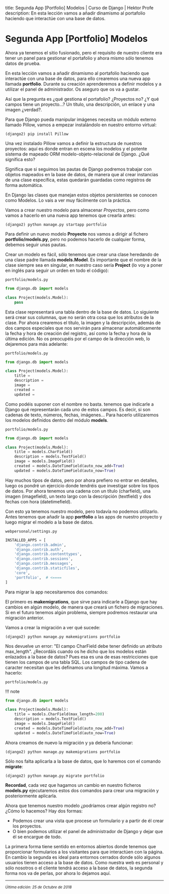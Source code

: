 title: Segunda App [Portfolio] Modelos | Curso de Django | Hektor Profe
description: En esta lección vamos a añadir dinamismo al portafolio haciendo que interactúe con una base de datos.

<style>
.admonition.note > .superfences-tabs > label:hover, .headerlink{ color: #018dc5 !important; }
.admonition.note { box-shadow: none; margin: 0; padding: 0; border-left: 0; border-radius: 0; font-size: 105%; }
.admonition.note label{ font-size: 91%; }
.admonition.note > .admonition-title { display: none; }
</style>

# Segunda App [Portfolio] Modelos

Ahora ya tenemos el sitio fusionado, pero el requisito de nuestro cliente era tener un panel para gestionar el portafolio y ahora mismo sólo tenemos datos de prueba.

En esta lección vamos a añadir dinamismo al portafolio haciendo que interactúe con una base de datos, para ello crearemos una nueva app llamada **portfolio**. Durante su creación aprenderemos a definir modelos y a utilizar el panel de administrador. Os aseguro que os va a gustar.

Así que la pregunta es ¿qué gestiona el portafolio? ¿Proyectos no? ¿Y qué campos tiene un proyecto…? Un título, una descripción, un enlace y una imagen ¿verdad?.

Para que Django pueda manipular imágenes necesita un módulo externo llamado Pillow, vamos a empezar instalándolo en nuestro entorno virtual:

```
(django2) pip install Pillow
```

Una vez instalado Pillow vamos a definir la estructura de nuestros proyectos: aquí es donde entran en escena los modelos y el potente sistema de mapeado ORM modelo-objeto-relacional de Django. ¿Qué significa esto? 

Significa que si seguimos las pautas de Django podremos trabajar con objetos mapeados en la base de datos, de manera que al crear instancias de una clase específica, estas quedarán guardadas como registros de forma automática. 

En Django las clases que manejan estos objetos persistentes se conocen como Modelos. Lo vais a ver muy fácilmente con la práctica.

Vamos a crear nuestro modelo para almacenar *Proyectos*, pero como vamos a hacerlo en una nueva app tenemos que crearla antes:

```
(django2) python manage.py startapp portfolio
```

Para definir un nuevo modelo **Proyecto** nos vamos a dirigir al fichero **portfolio/models.py**, pero no podemos hacerlo de cualquier forma, debemos seguir unas pautas.

Crear un modelo es fácil, sólo tenemos que crear una clase heredando de una clase padre llamada **models.Model**. Es importante que el nombre de la clase siempre sea en singular, en nuestro caso sería **Project** (lo voy a poner en inglés para seguir un orden en todo el código):

`portfolio/models.py`

```python
from django.db import models

class Project(models.Model):
    pass
```

Esta clase representará una tabla dentro de la base de datos. Lo siguiente será crear sus columnas, que no serán otra cosa que los atributos de la clase. Por ahora crearemos el título, la imagen y la descripción, además de dos campos especiales que nos servirán para almacenar automáticamente la fecha y hora de creación del registro, así como la fecha y hora de la última edición. No os preocupéis por el campo de la dirección web, lo dejaremos para más adelante:


`portfolio/models.py`

```python
from django.db import models

class Project(models.Model):
    title = 
    description = 
    image = 
    created = 
    updated = 
```

Como podéis suponer con el nombre no basta. tenemos que indicarle a Django qué representarán cada uno de estos campos. Es decir, si son cadenas de texto, números, fechas, imágenes… Para hacerlo utilizaremos los modelos definidos dentro del módulo **models**.

`portfolio/models.py`

```python
from django.db import models

class Project(models.Model):
    title = models.CharField()
    description = models.TextField()
    image = models.ImageField()
    created = models.DateTimeField(auto_now_add=True)
    updated = models.DateTimeField(auto_now=True)
```

Hay muchos tipos de datos, pero por ahora prefiero no entrar en detalles, luego os pondré un ejercicio donde tendréis que investigar sobre los tipos de datos. Por ahora tenemos una cadena con un título (charfield), una imagen (imagefield), un texto largo con la descripción (textfield) y dos fechas con hora (datetimefield).

Con esto ya tenemos nuestro modelo, pero todavía no podemos utilizarlo. Antes tenemos que añadir la app **portfolio** a las apps de nuestro proyecto y luego migrar el modelo a la base de datos.


`webpersonal/settings.py`

```python
INSTALLED_APPS = [
    'django.contrib.admin',
    'django.contrib.auth',
    'django.contrib.contenttypes',
    'django.contrib.sessions',
    'django.contrib.messages',
    'django.contrib.staticfiles',
    'core',
    'portfolio',  # <====
]
```

Para migrar la app necesitaremos dos comandos:

El primero es **makemigrations**, que sirve para indicarle a Django que hay cambios en algún modelo, de manera que creará un fichero de migraciones. Si en el futuro tenemos algún problema, siempre podremos restaurar una migración anterior.

Vamos a crear la migración a ver qué sucede:

```
(django2) python manage.py makemigrations portfolio
```

Nos devuelve un error: "El campo CharField debe tener definido un atributo max_length". ¿Recordáis cuando os he dicho que los modelos están enlazados a la base de datos? Pues esa es una de esas restricciones que tienen los campos de una tabla SQL. Los campos de tipo cadena de caracter necesitan que les definamos una longitud máxima. Vamos a hacerlo:


`portfolio/models.py`

!!! note 
```python
from django.db import models

class Project(models.Model):
    title = models.CharField(max_length=200)
    description = models.TextField()
    image = models.ImageField()
    created = models.DateTimeField(auto_now_add=True)
    updated = models.DateTimeField(auto_now=True)
```

Ahora creamos de nuevo la migración y ya debería funcionar:

```
(django2) python manage.py makemigrations portfolio
```

Sólo nos falta aplicarla a la base de datos, que lo haremos con el comando **migrate**:

```
(django2) python manage.py migrate portfolio
```

**Recordad**, cada vez que hagamos un cambio en nuestro ficheros **models.py** ejecutaremos estos dos comandos para crear una migración y posteriormente aplicarla.

Ahora que tenemos nuestro modelo ¿podríamos crear algún registro no? ¿Cómo lo hacemos? Hay dos formas:

* Podemos crear una vista que procese un formulario y a partir de él crear los proyectos.
* O bien podemos utilizar el panel de administrador de Django y dejar que él se encargue de todo.

La primera forma tiene sentido en entornos abiertos donde tenemos que proporcionar formularios a los visitantes para que interactúen con la página. En cambio la segunda es ideal para entornos cerrados donde sólo algunos usuarios tienen acceso a la base de datos. Como nuestra web es personal y sólo nosotros o el cliente tendrá acceso a la base de datos, la segunda forma nos va de perlas, por ahora lo dejamos aquí.

___
<small class="edited"><i>Última edición: 25 de Octubre de 2018</i></small>